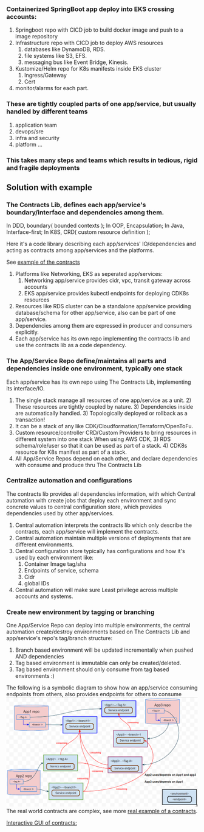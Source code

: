 
### Containerized SpringBoot app deploy into EKS crossing accounts:

1) Springboot repo with CICD job to build docker image and push to a image repository
2) Infrastructure repo with CICD job to deploy AWS resources
    1) databases like DynamoDB, RDS.
    2) file systems like S3, EFS.
    3) messaging bus like Event Bridge, Kinesis.
3) Kustomize/Helm repo for K8s manifests inside EKS cluster
    1) Ingress/Gateway
    2) Cert
3) monitor/alarms for each part.

### These are tightly coupled parts of one app/service, but usually handled by different teams

1) application team
2) devops/sre
3) infra and security
4) platform ...

### This takes many steps and teams which results in tedious, rigid and fragile deployments

## Solution with example

### The Contracts Lib, defines each app/service's boundary/interface and dependencies among them.

In DDD, boundary( bounded contexts );
In OOP, Encapsulation;
In Java, Interface-first;
In K8S, CRD( custom resource definition );

Here it's a code library describing each app/services' IO/dependencies and acting as contracts among app/services and
the platforms.

See [example of the contracts](https://github.com/ondemandenv/odmd-build-contracts)

1) Platforms like Networking, EKS as seperated app/services:
    1) Networking app/service provides cidr, vpc, transit gateway across accounts
    2) EKS app/service provides kubectl endpoints for deploying CDK8s resources
2) Resources like RDS cluster can be a standalone app/service providing database/schema for other app/service, also can
   be part of one app/service.
3) Dependencies among them are expressed in producer and consumers explicitly.
4) Each app/service has its own repo implementing the contracts lib and use the contracts lib as a code dependency.

### The App/Service Repo define/maintains all parts and dependencies inside one environment, typically one stack

Each app/service has its own repo using The Contracts Lib, implementing its interface/IO.

1) The single stack manage all resources of one app/service as a unit.
    2) These resources are tightly coupled by nature.
    3) Dependencies inside are automatically handled.
    3) Topologically deployed or rollback as a transaction!
2) It can be a stack of any like CDK/Cloudformation/Terraform/OpenToFu.
3) Custom resource/controller CRD/Custom Providers to bring resources in different system into one stack
   When using AWS CDK,
    3) RDS schema/role/user so that it can be used as part of a stack.
    4) CDK8s resource for K8s manifest as part of a stack.
3) All App/Service Repos depend on each other, and declare dependencies with consume and produce thru The Contracts Lib

### Centralize automation and configurations

The contracts lib provides all dependencies information, with which Central automation with create jobs
that deploy each environment and sync concrete values to central configuration store, which provides dependencies used
by other app/services.

1) Central automation interprets the contracts lib which only describe the contracts, each app/service will implement
   the contracts.
2) Central automation maintain multiple versions of deployments that are different environments.
2) Central configuration store typically has configurations and how it's used by each environment like:
    1) Container Image tag/sha
    2) Endpoints of service, schema
    3) Cidr
    4) global IDs
2) Central automation will make sure Least privilege across multiple accounts and systems.

### Create new environment by tagging or branching

One App/Service Repo can deploy into multiple environments, the central automation create/destroy environments
based on The Contracts Lib and app/service's repo's tag/branch structure:

1) Branch based environment will be updated incrementally when pushed AND dependencies
2) Tag based environment is immutable can only be created/deleted.
3) Tag based environment should only consume from tag based environments :)

The following is a symbolic diagram to show how an app/service consuming endpoints from others, also provides endpoints
for others to consume
![img_1.png](img_1.png)
The real world contracts are complex,
see more [ real example of a contracts](https://github.com/ondemandenv/odmd-build-contracts).

[Interactive GUI of contracts:](http://vizuistack-bucket43879c71-hlpginonw2aa.s3-website-us-west-1.amazonaws.com/index.html#vpc_eks)
